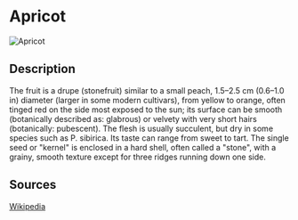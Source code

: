 # Apricot

![Apricot](https://raw.githubusercontent.com/aghussb/fruit_datasets/main/elderberry/datasets/Apricot_5.jpg)

## Description

The fruit is a drupe (stonefruit) similar to a small peach, 1.5–2.5 cm (0.6–1.0 in) diameter (larger in some modern cultivars), from yellow to orange, often tinged red on the side most exposed to the sun; its surface can be smooth (botanically described as: glabrous) or velvety with very short hairs (botanically: pubescent). The flesh is usually succulent, but dry in some species such as P. sibirica. Its taste can range from sweet to tart. The single seed or "kernel" is enclosed in a hard shell, often called a "stone", with a grainy, smooth texture except for three ridges running down one side.

## Sources
[Wikipedia](https://en.wikipedia.org/wiki/Apricot)
